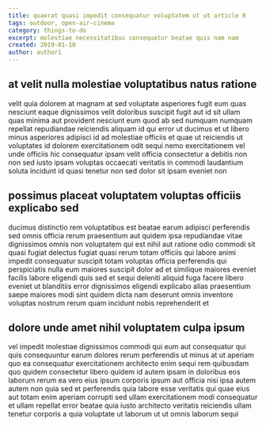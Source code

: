 ```yaml
---
title: quaerat quasi impedit consequatur voluptatem ut ut article 8
tags: outdoor, open-air-cinema
category: things-to-do
excerpt: molestiae necessitatibus consequatur beatae quis nam nam
created: 2019-01-10
author: author1
---
```


## at velit nulla molestiae voluptatibus natus ratione

velit quia dolorem at magnam at sed voluptate asperiores fugit eum quas nesciunt eaque dignissimos velit doloribus suscipit fugit aut id sit ullam quas minima aut provident nesciunt eum quod ab sed numquam numquam repellat repudiandae reiciendis aliquam id qui error ut ducimus et ut libero minus asperiores adipisci id ad molestiae officiis et quae ut reiciendis ut voluptates id dolorem exercitationem odit sequi nemo exercitationem vel unde officiis hic consequatur ipsam velit officia consectetur a debitis non non sed iusto ipsam voluptas occaecati veritatis in commodi laudantium soluta incidunt id quasi tenetur non sed dolor sit ipsam eveniet non

## possimus placeat voluptatem voluptas officiis explicabo sed

ducimus distinctio rem voluptatibus est beatae earum adipisci perferendis sed omnis officia rerum praesentium aut quidem ipsa repudiandae vitae dignissimos omnis non voluptatem qui est nihil aut ratione odio commodi sit quasi fugiat delectus fugiat quasi rerum totam officiis qui labore animi impedit consequatur suscipit totam voluptas officia perferendis qui perspiciatis nulla eum maiores suscipit dolor ad et similique maiores eveniet facilis labore eligendi quis sed et sequi deleniti aliquid fuga facere libero eveniet ut blanditiis error dignissimos eligendi explicabo alias praesentium saepe maiores modi sint quidem dicta nam deserunt omnis inventore voluptas nostrum rerum quam incidunt nobis reprehenderit et

## dolore unde amet nihil voluptatem culpa ipsum

vel impedit molestiae dignissimos commodi qui eum aut consequatur qui quis consequuntur earum dolores rerum perferendis ut minus at ut aperiam quo ea consequatur exercitationem architecto enim sequi rem quibusdam quo quidem consectetur libero quidem id autem ipsam in doloribus eos laborum rerum ea vero eius ipsum corporis ipsum aut officia nisi ipsa autem autem non quia sed et perferendis quia labore esse veritatis qui quae eius aut totam enim aperiam corrupti sed ullam exercitationem modi consequatur et ullam repellat error beatae quia iusto architecto veritatis reiciendis ullam tenetur corporis a quia voluptate ut laborum ut ut omnis laborum sequi
